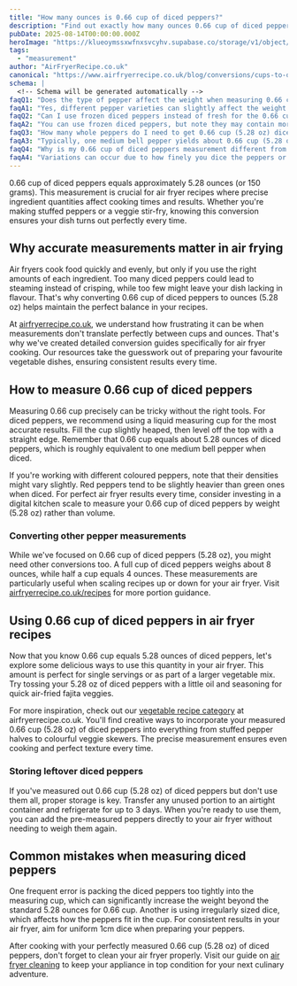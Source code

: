 ```yaml
---
title: "How many ounces is 0.66 cup of diced peppers?"
description: "Find out exactly how many ounces 0.66 cup of diced peppers weighs for perfect air fryer recipes. Get accurate UK measurements in seconds!"
pubDate: 2025-08-14T00:00:00.000Z
heroImage: "https://klueoymssxwfnxsvcyhv.supabase.co/storage/v1/object/public/Shmucket/how-many-ounces-is-0-66-cup-diced-peppers.webp"
tags:
  - "measurement"
author: "AirFryerRecipe.co.uk"
canonical: "https://www.airfryerrecipe.co.uk/blog/conversions/cups-to-ounces/how-many-ounces-is-0-66-cup-diced-peppers"
schema: |
  <!-- Schema will be generated automatically -->
faqQ1: "Does the type of pepper affect the weight when measuring 0.66 cup?"
faqA1: "Yes, different pepper varieties can slightly affect the weight. While 0.66 cup of standard bell peppers weighs about 5.28 ounces, hotter peppers like jalapeños might be slightly heavier due to their thicker flesh. Always check specific conversions for different pepper types if precision is crucial for your air fryer recipe."
faqQ2: "Can I use frozen diced peppers instead of fresh for the 0.66 cup measurement?"
faqA2: "You can use frozen diced peppers, but note they may contain more water content. For 0.66 cup (5.28 oz), you might need to adjust cooking times slightly in your air fryer as frozen peppers release moisture during cooking. We recommend thawing and patting them dry first for best results."
faqQ3: "How many whole peppers do I need to get 0.66 cup (5.28 oz) diced?"
faqA3: "Typically, one medium bell pepper yields about 0.66 cup (5.28 oz) when diced. However, this can vary depending on the pepper's size and how finely you dice it. For precise air fryer recipes, it's always best to measure after dicing rather than estimating from whole peppers."
faqQ4: "Why is my 0.66 cup of diced peppers measurement different from the 5.28 oz standard?"
faqA4: "Variations can occur due to how finely you dice the peppers or how tightly you pack them in the cup. For air fryer recipes where precision matters, weighing your 0.66 cup of diced peppers to confirm it's 5.28 ounces will give you the most consistent cooking results. Consider using a kitchen scale for accuracy."
---
```

<p>0.66 cup of diced peppers equals approximately 5.28 ounces (or 150 grams). This measurement is crucial for air fryer recipes where precise ingredient quantities affect cooking times and results. Whether you're making stuffed peppers or a veggie stir-fry, knowing this conversion ensures your dish turns out perfectly every time.</p>

<h2>Why accurate measurements matter in air frying</h2>
<p>Air fryers cook food quickly and evenly, but only if you use the right amounts of each ingredient. Too many diced peppers could lead to steaming instead of crisping, while too few might leave your dish lacking in flavour. That's why converting 0.66 cup of diced peppers to ounces (5.28 oz) helps maintain the perfect balance in your recipes.</p>
<p>At <a href=https://www.airfryerrecipe.co.uk/air-fryer-conversion-chart>airfryerrecipe.co.uk</a>, we understand how frustrating it can be when measurements don't translate perfectly between cups and ounces. That's why we've created detailed conversion guides specifically for air fryer cooking. Our resources take the guesswork out of preparing your favourite vegetable dishes, ensuring consistent results every time.</p>

<h2>How to measure 0.66 cup of diced peppers</h2>
<p>Measuring 0.66 cup precisely can be tricky without the right tools. For diced peppers, we recommend using a liquid measuring cup for the most accurate results. Fill the cup slightly heaped, then level off the top with a straight edge. Remember that 0.66 cup equals about 5.28 ounces of diced peppers, which is roughly equivalent to one medium bell pepper when diced.</p>
<p>If you're working with different coloured peppers, note that their densities might vary slightly. Red peppers tend to be slightly heavier than green ones when diced. For perfect air fryer results every time, consider investing in a digital kitchen scale to measure your 0.66 cup of diced peppers by weight (5.28 oz) rather than volume.</p>

<h3>Converting other pepper measurements</h3>
<p>While we've focused on 0.66 cup of diced peppers (5.28 oz), you might need other conversions too. A full cup of diced peppers weighs about 8 ounces, while half a cup equals 4 ounces. These measurements are particularly useful when scaling recipes up or down for your air fryer. Visit <a href=https://www.airfryerrecipe.co.uk/recipes>airfryerrecipe.co.uk/recipes</a> for more portion guidance.</p>

<h2>Using 0.66 cup of diced peppers in air fryer recipes</h2>
<p>Now that you know 0.66 cup equals 5.28 ounces of diced peppers, let's explore some delicious ways to use this quantity in your air fryer. This amount is perfect for single servings or as part of a larger vegetable mix. Try tossing your 5.28 oz of diced peppers with a little oil and seasoning for quick air-fried fajita veggies.</p>
<p>For more inspiration, check out our <a href=https://www.airfryerrecipe.co.uk/recipe-category/vegetables>vegetable recipe category</a> at airfryerrecipe.co.uk. You'll find creative ways to incorporate your measured 0.66 cup (5.28 oz) of diced peppers into everything from stuffed pepper halves to colourful veggie skewers. The precise measurement ensures even cooking and perfect texture every time.</p>

<h3>Storing leftover diced peppers</h3>
<p>If you've measured out 0.66 cup (5.28 oz) of diced peppers but don't use them all, proper storage is key. Transfer any unused portion to an airtight container and refrigerate for up to 3 days. When you're ready to use them, you can add the pre-measured peppers directly to your air fryer without needing to weigh them again.</p>

<h2>Common mistakes when measuring diced peppers</h2>
<p>One frequent error is packing the diced peppers too tightly into the measuring cup, which can significantly increase the weight beyond the standard 5.28 ounces for 0.66 cup. Another is using irregularly sized dice, which affects how the peppers fit in the cup. For consistent results in your air fryer, aim for uniform 1cm dice when preparing your peppers.</p>
<p>After cooking with your perfectly measured 0.66 cup (5.28 oz) of diced peppers, don't forget to clean your air fryer properly. Visit our guide on <a href=https://www.airfryerrecipe.co.uk/air-fryer-cleaner>air fryer cleaning</a> to keep your appliance in top condition for your next culinary adventure.</p>
